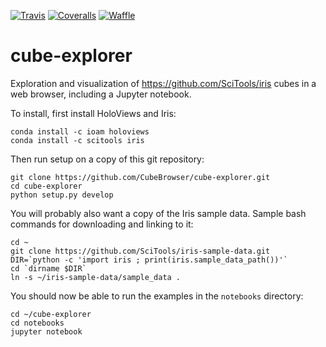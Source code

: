 [![Travis](https://api.travis-ci.org/CubeBrowser/cube-explorer.svg?branch=master)](https://travis-ci.org/CubeBrowser/cube-explorer)
[![Coveralls](https://img.shields.io/coveralls/CubeBrowser/cube-explorer.svg)](https://coveralls.io/github/CubeBrowser/cube-explorer)
[![Waffle](https://badge.waffle.io/CubeBrowser/cube-explorer.png?label=ready&title=ready)](https://waffle.io/CubeBrowser/cube-explorer)
# cube-explorer

Exploration and visualization of https://github.com/SciTools/iris cubes in a web browser, including a Jupyter notebook.

To install, first install HoloViews and Iris:

```
conda install -c ioam holoviews
conda install -c scitools iris
```

Then run setup on a copy of this git repository:

```
git clone https://github.com/CubeBrowser/cube-explorer.git
cd cube-explorer
python setup.py develop
```

You will probably also want a copy of the Iris sample data.  Sample
bash commands for downloading and linking to it:

```
cd ~
git clone https://github.com/SciTools/iris-sample-data.git
DIR=`python -c 'import iris ; print(iris.sample_data_path())'`
cd `dirname $DIR`
ln -s ~/iris-sample-data/sample_data .
```

You should now be able to run the examples in the `notebooks` directory:

```
cd ~/cube-explorer
cd notebooks
jupyter notebook
```
